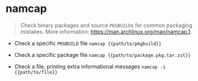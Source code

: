 # namcap
> Check binary packages and source `PKGBUILD`s for common packaging mistakes.
> More information: <https://man.archlinux.org/man/namcap.1>.

- Check a specific `PKGBUILD` file
`namcap {{path/to/pkgbuild}}`

- Check a specific package file
`namcap {{path/to/package.pkg.tar.zst}}`

- Check a file, printing extra informational messages
`namcap -i {{path/to/file}}`
